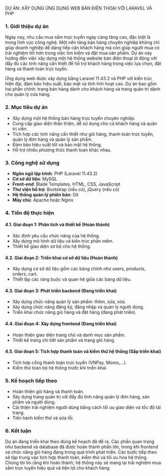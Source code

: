 DỰ ÁN: XÂY DỰNG ỨNG DỤNG WEB BÁN ĐIỆN THOẠI VỚI LARAVEL VÀ PHP

### 1. Giới thiệu dự án

Ngày nay, nhu cầu mua sắm trực tuyến ngày càng tăng cao, đặc biệt là trong lĩnh vực công nghệ. Một nền tảng bán hàng chuyên nghiệp không chỉ giúp doanh nghiệp dễ dàng tiếp cận khách hàng mà còn giúp người mua có trải nghiệm tốt hơn trong việc tìm kiếm và đặt mua sản phẩm. Dự án này hướng đến việc xây dựng một hệ thống website bán điện thoại di động với đầy đủ các tính năng cần thiết để hỗ trợ khách hàng trong việc lựa chọn, đặt hàng và thanh toán trực tuyến.

Ứng dụng web được xây dựng bằng Laravel 11.43.2 và PHP với kiến trúc hiện đại, đảm bảo hiệu suất, bảo mật và tính linh hoạt cao. Dự án bao gồm hai phần chính: trang bán hàng dành cho khách hàng và trang quản trị dành cho quản lý cửa hàng.

### 2. Mục tiêu dự án

- Xây dựng một hệ thống bán hàng trực tuyến chuyên nghiệp.
- Cung cấp giao diện thân thiện, dễ sử dụng cho cả khách hàng và quản trị viên.
- Tích hợp các tính năng cần thiết như giỏ hàng, thanh toán trực tuyến, quản lý đơn hàng và quản lý sản phẩm.
- Đảm bảo hiệu suất tốt và bảo mật hệ thống.
- Hỗ trợ nhiều phương thức thanh toán khác nhau.

### 3. Công nghệ sử dụng

- **Ngôn ngữ lập trình**: PHP (Laravel 11.43.2)
- **Cơ sở dữ liệu**: MySQL
- **Front-end**: Blade Templates, HTML, CSS, JavaScript
- **Thư viện hỗ trợ**: Bootstrap (nếu có), jQuery (nếu có)
- **Hệ thống quản lý phiên bản**: Git
- **Máy chủ**: Apache hoặc Nginx

### 4. Tiến độ thực hiện

#### 4.1. Giai đoạn 1: Phân tích và thiết kế (Hoàn thành)
- Xác định yêu cầu chức năng của hệ thống.
- Xây dựng mô hình dữ liệu và kiến trúc phần mềm.
- Thiết kế giao diện sơ bộ cho hệ thống.

#### 4.2. Giai đoạn 2: Triển khai cơ sở dữ liệu (Hoàn thành)
- Xây dựng cơ sở dữ liệu gồm các bảng chính như users, products, orders, cart.
- Thiết lập các ràng buộc và quan hệ giữa các bảng dữ liệu.

#### 4.3. Giai đoạn 3: Phát triển backend (Đang triển khai)
- Xây dựng chức năng quản lý sản phẩm: thêm, sửa, xóa.
- Xây dựng chức năng đăng ký, đăng nhập và quản lý người dùng.
- Triển khai chức năng giỏ hàng và đặt hàng (đang phát triển).

#### 4.4. Giai đoạn 4: Xây dựng frontend (Đang triển khai)
- Hoàn thiện giao diện trang chủ và danh mục sản phẩm.
- Thiết kế trang chi tiết sản phẩm và trang giỏ hàng.

#### 4.5. Giai đoạn 5: Tích hợp thanh toán và kiểm thử hệ thống (Sắp triển khai)
- Tích hợp cổng thanh toán trực tuyến (VNPay, Momo,...).
- Kiểm thử toàn bộ hệ thống trước khi triển khai.

### 5. Kế hoạch tiếp theo

- Hoàn thiện giỏ hàng và thanh toán.
- Xây dựng trang quản trị với đầy đủ tính năng quản lý đơn hàng, sản phẩm và người dùng.
- Cải thiện trải nghiệm người dùng bằng cách tối ưu giao diện và tốc độ tải trang.
- Tiến hành kiểm thử và sửa lỗi.

### 6. Kết luận

Dự án đang triển khai theo đúng kế hoạch đã đề ra. Các phần quan trọng như backend và database đã được hoàn thành phần lớn, trong khi frontend và chức năng giỏ hàng đang trong quá trình phát triển. Các bước tiếp theo sẽ tập trung vào tích hợp thanh toán, kiểm thử và tối ưu hóa hệ thống. Chúng tôi tin rằng khi hoàn thành, hệ thống này sẽ mang lại trải nghiệm mua sắm trực tuyến hiệu quả và tiện lợi cho khách hàng.

